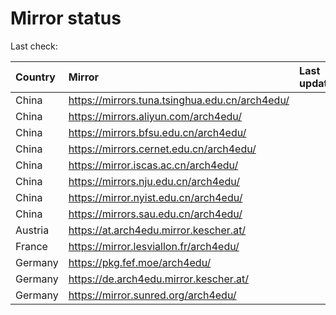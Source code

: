 <script src="./time.js"></script>
# Mirror status
Last check: <script type="text/javascript">localize(1736270342.289861);</script>

|Country|Mirror|Last update|
|:------|:-----|:----------|
|China|https://mirrors.tuna.tsinghua.edu.cn/arch4edu/|<script type="text/javascript">localize(1736232159);</script>|
|China|https://mirrors.aliyun.com/arch4edu/|<script type="text/javascript">localize(1736232159);</script>|
|China|https://mirrors.bfsu.edu.cn/arch4edu/|<script type="text/javascript">localize(1736232159);</script>|
|China|https://mirrors.cernet.edu.cn/arch4edu/|<script type="text/javascript">localize(1736232159);</script>|
|China|https://mirror.iscas.ac.cn/arch4edu/|<script type="text/javascript">localize(1736232159);</script>|
|China|https://mirrors.nju.edu.cn/arch4edu/|<script type="text/javascript">localize(1736145901);</script>|
|China|https://mirror.nyist.edu.cn/arch4edu/|<script type="text/javascript">localize(1736232159);</script>|
|China|https://mirrors.sau.edu.cn/arch4edu/|<script type="text/javascript">localize(1731653531);</script>|
|Austria|https://at.arch4edu.mirror.kescher.at/|<script type="text/javascript">localize(1736232159);</script>|
|France|https://mirror.lesviallon.fr/arch4edu/|<script type="text/javascript">localize(1736232159);</script>|
|Germany|https://pkg.fef.moe/arch4edu/|<script type="text/javascript">localize(1736232159);</script>|
|Germany|https://de.arch4edu.mirror.kescher.at/|<script type="text/javascript">localize(1736232159);</script>|
|Germany|https://mirror.sunred.org/arch4edu/|<script type="text/javascript">localize(1736232159);</script>|

<script src="./tablefilter/tablefilter.js"></script>
<script src="./table.js"></script>